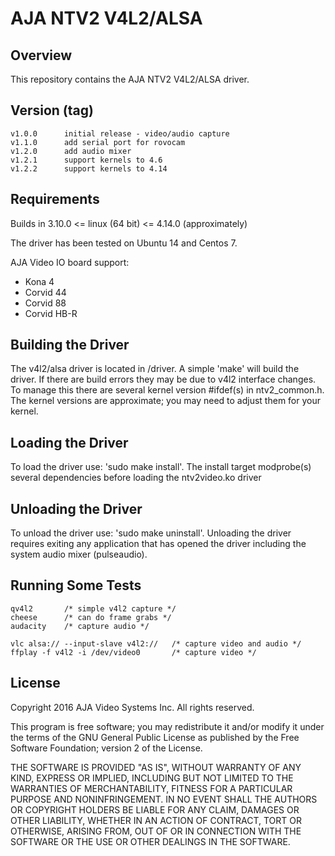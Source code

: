 # AJA NTV2 V4L2/ALSA

## Overview

This repository contains the AJA NTV2 V4L2/ALSA driver.

## Version (tag)

	v1.0.0		initial release - video/audio capture
	v1.1.0		add serial port for rovocam
	v1.2.0		add audio mixer
	v1.2.1		support kernels to 4.6
	v1.2.2		support kernels to 4.14

## Requirements

Builds in 3.10.0 <= linux (64 bit) <= 4.14.0 (approximately)

The driver has been tested on Ubuntu 14 and Centos 7.

AJA Video IO board support:
- Kona 4
- Corvid 44
- Corvid 88
- Corvid HB-R

## Building the Driver

The v4l2/alsa driver is located in /driver.  A simple 'make' will build
the driver.  If there are build errors they may be due to v4l2 interface
changes.  To manage this there are several kernel version #ifdef(s)
in ntv2_common.h.  The kernel versions are approximate; you may need
to adjust them for your kernel.

## Loading the Driver

To load the driver use:	'sudo make install'.
The install target modprobe(s) several dependencies before loading the ntv2video.ko driver

## Unloading the Driver
To unload the driver use: 'sudo make uninstall'.
Unloading the driver requires exiting any application
that has opened the driver including the system audio mixer (pulseaudio).

## Running Some Tests

	qv4l2		/* simple v4l2 capture */
	cheese		/* can do frame grabs */
	audacity	/* capture audio */

	vlc alsa:// --input-slave v4l2://	/* capture video and audio */
	ffplay -f v4l2 -i /dev/video0		/* capture video */

## License

Copyright 2016 AJA Video Systems Inc. All rights reserved.

This program is free software; you may redistribute it and/or modify
it under the terms of the GNU General Public License as published by
the Free Software Foundation; version 2 of the License.

THE SOFTWARE IS PROVIDED "AS IS", WITHOUT WARRANTY OF ANY KIND,
EXPRESS OR IMPLIED, INCLUDING BUT NOT LIMITED TO THE WARRANTIES OF
MERCHANTABILITY, FITNESS FOR A PARTICULAR PURPOSE AND
NONINFRINGEMENT. IN NO EVENT SHALL THE AUTHORS OR COPYRIGHT HOLDERS
BE LIABLE FOR ANY CLAIM, DAMAGES OR OTHER LIABILITY, WHETHER IN AN
ACTION OF CONTRACT, TORT OR OTHERWISE, ARISING FROM, OUT OF OR IN
CONNECTION WITH THE SOFTWARE OR THE USE OR OTHER DEALINGS IN THE
SOFTWARE.
